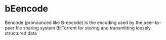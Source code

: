 # bEencode
Bencode (pronounced like B-encode) is the encoding used by the peer-to-peer file sharing system BitTorrent for storing and transmitting loosely structured data
